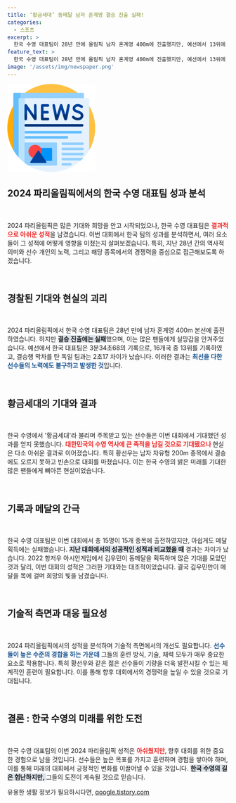 ```yaml
---
title: ‘황금세대’ 동메달 남자 혼계영 결승 진출 실패!
categories:
  - 스포츠
excerpt: >
  한국 수영 대표팀이 28년 만에 올림픽 남자 혼계영 400m에 진출했지만, 예선에서 13위에 그치며 결승 진출에 실패했습니다. 기대와는 달리 메달은 김우민의 동메달 하나에 그쳐 아쉬움이 남습니다.
feature_text: >
  한국 수영 대표팀이 28년 만에 올림픽 남자 혼계영 400m에 진출했지만, 예선에서 13위에 그치며 결승 진출에 실패했습니다. 기대와는 달리 메달은 김우민의 동메달 하나에 그쳐 아쉬움이 남습니다.
image: '/assets/img/newspaper.png'
---
```


<p><img src="/assets/img/newspaper.png" alt="kimp 속보" /></p>

<h2 data-ke-size="size26">2024 파리올림픽에서의 한국 수영 대표팀 성과 분석</h2>

<p data-ke-size="size16">&nbsp;</p>

<p>2024 파리올림픽은 많은 기대와 희망을 안고 시작되었으나, 한국 수영 대표팀은 <b><span style="color: #ee2323;">결과적으로 아쉬운 성적</span></b>을 남겼습니다. 이번 대회에서 한국 팀의 성과를 분석하면서, 여러 요소들이 그 성적에 어떻게 영향을 미쳤는지 살펴보겠습니다. 특히, 지난 28년 간의 역사적 의미와 선수 개인의 노력, 그리고 해당 종목에서의 경쟁력을 중심으로 접근해보도록 하겠습니다.</p>

<p data-ke-size="size16">&nbsp;</p>

<h2 data-ke-size="size26">경찰된 기대와 현실의 괴리</h2>

<p data-ke-size="size16">&nbsp;</p>

<p>2024 파리올림픽에서 한국 수영 대표팀은 28년 만에 남자 혼계영 400m 본선에 출전하였습니다. 하지만 <b><span style="background-color: #21538527;">결승 진출에는 실패</span></b>했으며, 이는 많은 팬들에게 실망감을 안겨주었습니다. 예선에서 한국 대표팀은 3분34초68의 기록으로, 16개국 중 13위를 기록하였고, 결승행 막차를 탄 독일 팀과는 2초17 차이가 났습니다. 이러한 결과는 <b><span style="color: #1a5490;">최선을 다한 선수들의 노력에도 불구하고 발생한 것</span></b>입니다.</p>

<p data-ke-size="size16">&nbsp;</p>

<h2 data-ke-size="size26">황금세대의 기대와 결과</h2>

<p data-ke-size="size16">&nbsp;</p>

<p>한국 수영에서 '황금세대'라 불리며 주목받고 있는 선수들은 이번 대회에서 기대했던 성과를 얻지 못했습니다. <b><span style="color: #ee2323;">대한민국의 수영 역사에 큰 족적을 남길 것으로 기대됐으나 </span></b> 현실은 다소 아쉬운 결과로 이어졌습니다. 특히 황선우는 남자 자유형 200m 종목에서 결승에도 오르지 못하고 빈손으로 대회를 마쳤습니다. 이는 한국 수영의 밝은 미래를 기대한 많은 팬들에게 뼈아픈 현실이었습니다.</p>

<p data-ke-size="size16">&nbsp;</p>

<h2 data-ke-size="size26">기록과 메달의 간극</h2>

<p data-ke-size="size16">&nbsp;</p>

<p>한국 수영 대표팀은 이번 대회에서 총 15명이 15개 종목에 출전하였지만, 아쉽게도 메달 획득에는 실패했습니다. <b><span style="background-color: #21538527;">지난 대회에서의 성공적인 성적과 비교했을 때</span></b> 결과는 차이가 났습니다. 2022 항저우 아시안게임에서 김우민이 동메달을 획득하며 많은 기대를 모았던 것과 달리, 이번 대회의 성적은 그러한 기대와는 대조적이었습니다. 결국 김우민만이 메달을 목에 걸며 희망의 빛을 남겼습니다.</p>

<p data-ke-size="size16">&nbsp;</p>

<h2 data-ke-size="size26">기술적 측면과 대응 필요성</h2>

<p data-ke-size="size16">&nbsp;</p>

<p>2024 파리올림픽에서의 성적을 분석하며 기술적 측면에서의 개선도 필요합니다. <b><span style="color: #1a5490;">선수들이 높은 수준의 경합을 하는 가운데</span></b> 그들의 훈련 방식, 기술, 체력 모두가 매우 중요한 요소로 작용합니다. 특히 황선우와 같은 젊은 선수들이 기량을 더욱 발전시킬 수 있는 체계적인 훈련이 필요합니다. 이를 통해 향후 대회에서의 경쟁력을 높일 수 있을 것으로 기대됩니다.</p>

<p data-ke-size="size16">&nbsp;</p>

<h2 data-ke-size="size26">결론 : 한국 수영의 미래를 위한 도전</h2>

<p data-ke-size="size16">&nbsp;</p>

<p>한국 수영 대표팀의 이번 2024 파리올림픽 성적은 <b><span style="color: #ee2323;">아쉬웠지만, </span></b> 향후 대회를 위한 중요한 경험으로 남을 것입니다. 선수들은 높은 목표를 가지고 훈련하며 경험을 쌓아야 하며, 이를 통해 미래의 대회에서 긍정적인 변화를 이끌어낼 수 있을 것입니다. <b><span style="background-color: #21538527;">한국 수영의 길은 험난하지만, </span></b> 그들의 도전이 계속될 것으로 믿습니다.</p>
유용한 생활 정보가 필요하시다면, <a href="https://qoogle.tistory.com" rel="dofollow">qoogle.tistory.com</a>


